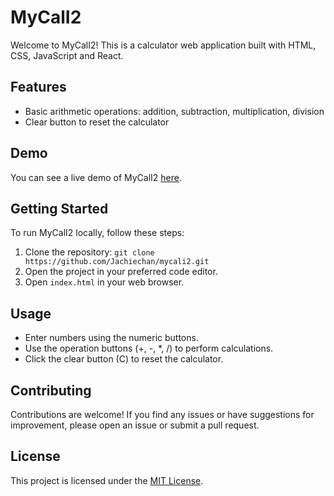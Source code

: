 # MyCalI2

Welcome to MyCalI2! This is a calculator web application built with HTML, CSS, JavaScript and React.

## Features

- Basic arithmetic operations: addition, subtraction, multiplication, division
- Clear button to reset the calculator
  

## Demo

You can see a live demo of MyCalI2 [here](https://example.com).

## Getting Started

To run MyCalI2 locally, follow these steps:

1. Clone the repository: `git clone https://github.com/Jachiechan/mycali2.git`
2. Open the project in your preferred code editor.
3. Open `index.html` in your web browser.

## Usage

- Enter numbers using the numeric buttons.
- Use the operation buttons (+, -, *, /) to perform calculations.
- Click the clear button (C) to reset the calculator.

## Contributing

Contributions are welcome! If you find any issues or have suggestions for improvement, please open an issue or submit a pull request.

## License

This project is licensed under the [MIT License](LICENSE).




